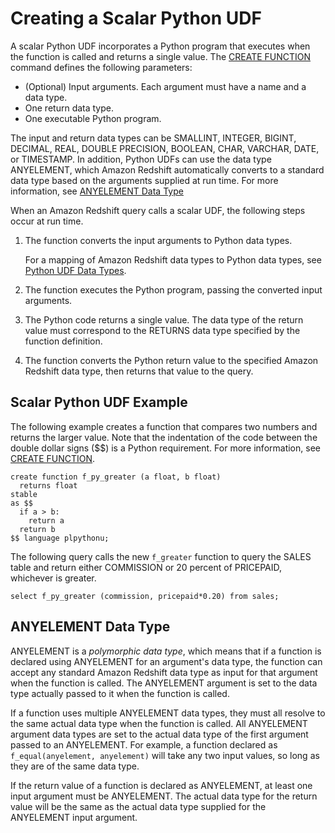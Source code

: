 # Creating a Scalar Python UDF<a name="udf-creating-a-scalar-udf"></a>

A scalar Python UDF incorporates a Python program that executes when the function is called and returns a single value\. The [CREATE FUNCTION](r_CREATE_FUNCTION.md) command defines the following parameters:
+ \(Optional\) Input arguments\. Each argument must have a name and a data type\. 
+ One return data type\.
+ One executable Python program\.

The input and return data types can be SMALLINT, INTEGER, BIGINT, DECIMAL, REAL, DOUBLE PRECISION, BOOLEAN, CHAR, VARCHAR, DATE, or TIMESTAMP\.  In addition, Python UDFs can use the data type ANYELEMENT, which Amazon Redshift automatically converts to a standard data type based on the arguments supplied at run time\. For more information, see [ANYELEMENT Data Type](#udf-anyelement-data-type)

When an Amazon Redshift query calls a scalar UDF, the following steps occur at run time\.

1. The function converts the input arguments to Python data types\.

   For a mapping of Amazon Redshift data types to Python data types, see [Python UDF Data Types](udf-data-types.md)\.

1. The function executes the Python program, passing the converted input arguments\.

1. The Python code returns a single value\. The data type of the return value must correspond to the RETURNS data type specified by the function definition\.

1. The function converts the Python return value to the specified Amazon Redshift data type, then returns that value to the query\.

## Scalar Python UDF Example<a name="udf-scalar-function-example"></a>

The following example creates a function that compares two numbers and returns the larger value\. Note that the indentation of the code between the double dollar signs \($$\) is a Python requirement\. For more information, see [CREATE FUNCTION](r_CREATE_FUNCTION.md)\.

```
create function f_py_greater (a float, b float)
  returns float
stable
as $$
  if a > b:
    return a
  return b
$$ language plpythonu;
```

The following query calls the new `f_greater` function to query the SALES table and return either COMMISSION or 20 percent of PRICEPAID, whichever is greater\.

```
select f_py_greater (commission, pricepaid*0.20) from sales;
```

## ANYELEMENT Data Type<a name="udf-anyelement-data-type"></a>

ANYELEMENT is a *polymorphic data type*, which means that if a function is declared using ANYELEMENT for an argument's data type, the function can accept any standard Amazon Redshift data type as input for that argument when the function is called\. The ANYELEMENT argument is set to the data type actually passed to it when the function is called\.

If a function uses multiple ANYELEMENT data types, they must all resolve to the same actual data type when the function is called\. All ANYELEMENT argument data types are set to the actual data type of the first argument passed to an ANYELEMENT\. For example, a function declared as `f_equal(anyelement, anyelement)` will take any two input values, so long as they are of the same data type\.

If the return value of a function is declared as ANYELEMENT, at least one input argument must be ANYELEMENT\. The actual data type for the return value will be the same as the actual data type supplied for the ANYELEMENT input argument\. 